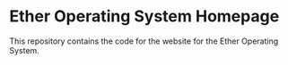 # Ether Operating System Homepage

This repository contains the code for the website for the Ether Operating System.